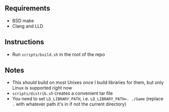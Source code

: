## Requirements
- BSD make
- Clang and LLD

## Instructions
- Run `scripts/build.sh` in the root of the repo

## Notes
- This _should_ build on most Unixes once I build libraries for them, but only Linux is supported right now
- `scripts/distrib.sh` creates a convenient tar file
- You need to set `LD_LIBRARY_PATH`, i.e. `LD_LIBRARY_PATH=. ./Game` (replace `.` with whatever path it's in if not the current directory)